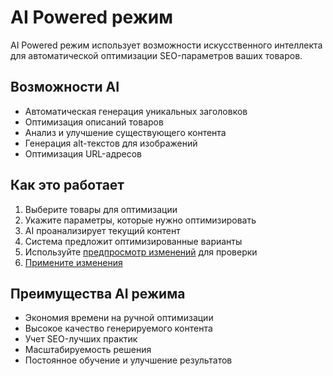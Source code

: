 # AI Powered режим

AI Powered режим использует возможности искусственного интеллекта для автоматической оптимизации SEO-параметров ваших товаров.

## Возможности AI

- Автоматическая генерация уникальных заголовков
- Оптимизация описаний товаров
- Анализ и улучшение существующего контента
- Генерация alt-текстов для изображений
- Оптимизация URL-адресов

## Как это работает

1. Выберите товары для оптимизации
2. Укажите параметры, которые нужно оптимизировать
3. AI проанализирует текущий контент
4. Система предложит оптимизированные варианты
5. Используйте [предпросмотр изменений](../simulation/index.md) для проверки
6. [Примените изменения](../bulk-process/index.md)

## Преимущества AI режима

- Экономия времени на ручной оптимизации
- Высокое качество генерируемого контента
- Учет SEO-лучших практик
- Масштабируемость решения
- Постоянное обучение и улучшение результатов
